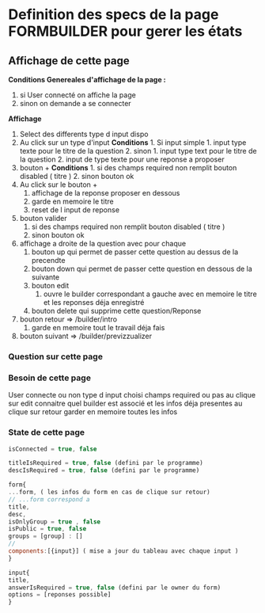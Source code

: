 # Definition des specs de la page FORMBUILDER pour gerer les états

## Affichage de cette page

**Conditions Genereales d'affichage de la page :**

1. si User connecté on affiche la page
2. sinon on demande a se connecter

**Affichage**

1. Select des differents type d input dispo
2. Au click sur un type d'input
   **Conditions** 1. Si input simple 1. input type texte pour le titre de la question 2. sinon 1. input type text pour le titre de la question 2. input de type texte pour une reponse a proposer
3. bouton +
   **Conditions** 1. si des champs required non remplit bouton disabled ( titre ) 2. sinon bouton ok
4. Au click sur le bouton +
   1. affichage de la reponse proposer en dessous
   2. garde en memoire le titre
   3. reset de l input de reponse
5. bouton valider
   1. si des champs required non remplit bouton disabled ( titre )
   2. sinon bouton ok
6. affichage a droite de la question avec pour chaque
   1. bouton up qui permet de passer cette question au dessus de la precendte
   2. bouton down qui permet de passer cette question en dessous de la suivante
   3. bouton edit
      1. ouvre le builder correspondant a gauche avec en memoire le titre et les reponses déja enregistré
   4. bouton delete qui supprime cette question/Reponse
7. bouton retour => /builder/intro
   1. garde en memoire tout le travail déja fais
8. bouton suivant => /builder/previzzualizer

### Question sur cette page

### Besoin de cette page

User connecte ou non
type d input choisi
champs required ou pas
au clique sur edit connaitre quel builder est associé et les infos déja presentes
au clique sur retour garder en memoire toutes les infos

### State de cette page

```js
isConnected = true, false

titleIsRequired = true, false (defini par le programme)
descIsRequired = true, false (defini par le programme)

form{
...form, ( les infos du form en cas de clique sur retour)
// ...form correspond a
title,
desc,
isOnlyGroup = true , false
isPublic = true, false
groups = [group] : []
//
components:[{input}] ( mise a jour du tableau avec chaque input )
}

input{
title,
answerIsRequired = true, false (defini par le owner du form)
options = [reponses possible]
}
```
